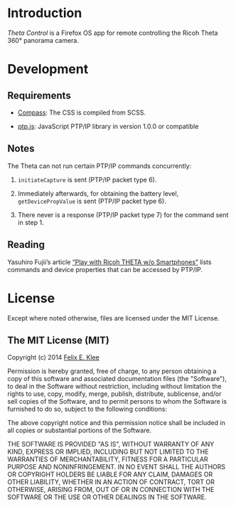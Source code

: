 Introduction
============

*Theta Control* is a Firefox OS app for remote controlling the Ricoh Theta 360°
panorama camera.


Development
===========

Requirements
------------

  * [Compass][1]: The CSS is compiled from SCSS.

  * [ptp.js][3]: JavaScript PTP/IP library in version 1.0.0 or compatible

Notes
-----

The Theta can not run certain PTP/IP commands concurrently:

 1. `initiateCapture` is sent (PTP/IP packet type 6).

 2. Immediately afterwards, for obtaining the battery level,
    `getDevicePropValue` is sent (PTP/IP packet type 6).

 3. There never is a response (PTP/IP packet type 7) for the command sent in
    step 1.

Reading
-------

Yasuhiro Fujii’s article [“Play with Ricoh THETA w/o Smartphones”][2] lists
commands and device properties that can be accessed by PTP/IP.


License
=======

Except where noted otherwise, files are licensed under the MIT License.

The MIT License (MIT)
---------------------

Copyright (c) 2014 [Felix E. Klee](felix.klee@inka.de)

Permission is hereby granted, free of charge, to any person obtaining a copy of
this software and associated documentation files (the "Software"), to deal in
the Software without restriction, including without limitation the rights to
use, copy, modify, merge, publish, distribute, sublicense, and/or sell copies of
the Software, and to permit persons to whom the Software is furnished to do so,
subject to the following conditions:

The above copyright notice and this permission notice shall be included in all
copies or substantial portions of the Software.

THE SOFTWARE IS PROVIDED "AS IS", WITHOUT WARRANTY OF ANY KIND, EXPRESS OR
IMPLIED, INCLUDING BUT NOT LIMITED TO THE WARRANTIES OF MERCHANTABILITY, FITNESS
FOR A PARTICULAR PURPOSE AND NONINFRINGEMENT. IN NO EVENT SHALL THE AUTHORS OR
COPYRIGHT HOLDERS BE LIABLE FOR ANY CLAIM, DAMAGES OR OTHER LIABILITY, WHETHER
IN AN ACTION OF CONTRACT, TORT OR OTHERWISE, ARISING FROM, OUT OF OR IN
CONNECTION WITH THE SOFTWARE OR THE USE OR OTHER DEALINGS IN THE SOFTWARE.

[1]: http://compass-style.org/
[2]: http://mimosa-pudica.net/ricoh-theta.html
[3]: https://github.com/feklee/ptp.js
